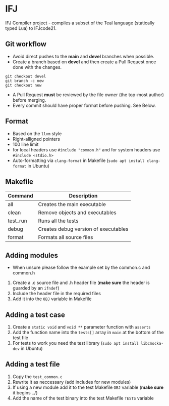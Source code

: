 # IFJ

IFJ Compiler project - compiles a subset of the Teal language (statically typed Lua) to IFJcode21.

## Git workflow
- Avoid direct pushes to the **main** and **devel** branches when possible.
- Create a branch based on **devel** and then create a Pull Request once done with the changes.
```
git checkout devel
git branch -c new
git checkout new
```
- A Pull Request **must** be reviewed by the file owner (the top-most author) before merging.
- Every commit should have proper format before pushing. See Below.

## Format
- Based on the `llvm` style
- Right-alligned pointers
- 100 line limit
- for local headers use `#include "common.h"` and for system headers use `#include <stdio.h>`
- Auto-formatting via `clang-format` in Makefile (`sudo apt install clang-format` in Ubuntu)

## Makefile
| Command  | Description                          |
| -------- | ------------------------------------ |
| all      | Creates the main executable          |
| clean    | Remove objects and executables       |
| test_run | Runs all the tests                   |
| debug    | Creates debug version of executables |
| format   | Formats all source files             |

## Adding modules
- When unsure please follow the example set by the common.c and common.h
1. Create a .c source file and .h header file (**make sure** the header is guarded by an `ifndef`)
2. Include the header file in the required files
3. Add it into the `OBJ` variable in Makefile

## Adding a test case
1. Create a `static void` and `void **` parameter function with `asserts`
2. Add the function name into the `tests[]` array in `main` at the bottom of the test file
3. For tests to work you need the test library (`sudo apt install libcmocka-dev` in Ubuntu)

## Adding a test file
1. Copy the `test_common.c`
2. Rewrite it as neccessary (add includes for new modules)
3. If using a new module add it to the test Makefile `OBJ` variable (**make sure** it begins ../)
4. Add the name of the test binary into the test Makefile `TESTS` variable
